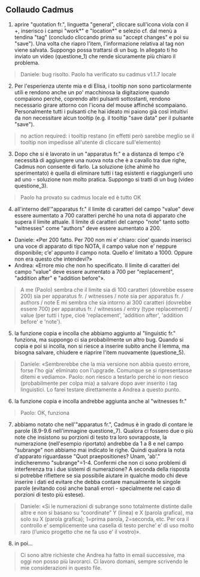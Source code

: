 ## Collaudo Cadmus

1) aprire "quotation fr.", linguetta "general", cliccare sull'icona viola con il +, inserisco i campi "work*" e "location*" e selezio cf. dal menù a tendina "tag" (concludo cliccando prima su "accept changes" e poi su "save"). Una volta che riapro l'item, l'informazione relativa al tag non viene salvata. Suppongo possa trattarsi di un bug. In allegato ti ho inviato un video (questione_1) che rende sicuramente più chiaro il problema.

> Daniele: bug risolto. Paolo ha verificato su cadmus v1.1.7 locale

2) Per l'esperienza utente mia e di Elisa, i tooltip non sono particolarmente utili e rendono anche un po' macchinosa la digitazione quando compaiono perché, coprendo altri pulsanti sottostanti, rendono necessario girare attorno con l'icona del mouse affinché scompaiano. Personalmente tutti i pulsanti che hai ideato mi paiono già così intuitivi da non necessitare alcun tooltip (e.g. il tooltip "save data" per il pulsante "save").

> no action required: i tooltip restano
> (in effetti però sarebbe meglio se il tooltip non impedisse all'utente di cliccare sull'elemento)

3) Dopo che si è lavorato in un "apparatus fr." e a distanza di tempo c'è necessità di aggiungere una nuova nota che è a cavallo tra due righe, Cadmus non consente di farlo. La soluzione (che ahimè ho sperimentato) è quella di eliminare tutti i tag esistenti e riaggiungerli uno ad uno - soluzione non molto pratica. Suppongo si tratti di un bug (video questione_3).

> Paolo ha provato su cadmus locale ed è tutto OK

4) all'interno dell'"apparatus fr." il limite di caratteri del campo "value" deve essere aumentato a 700 caratteri perché ho una nota di apparato che supera il limite attuale. Il limite di caratteri del campo "note" tanto sotto "witnesses" come "authors" deve essere aumentato a 200.
- Daniele: «Per 200 fatto. Per 700 non mi e’ chiaro: cioe’ quando inserisci una voce di apparato di tipo NOTA, il campo value non e’ neppure disponibile; c’e’ appunto il campo nota. Quello e’ limitato a 1000. Oppure non era questo che intendevi?»
- Andrea: «Errore mio che non ho specificato. Il limite di caratteri del campo "value" deve essere aumentato a 700 per "replacement", "addition after" e "addition before"».

> A me (Paolo) sembra che il limite sia di 100 caratteri (dovrebbe essere 200)
> sia per apparatus fr. / witnesses / note 
> sia per apparatus fr. / authors / note 
> E mi sembra che sia intorno ai 300 caratteri (dovrebbe essere 700)
> per apparatus fr. / witnesses / entry (type replacement) / value
> (per tutti i type, cioè 'replacement', 'addition after', 'addition before' e 'note').


5) la funzione copia e incolla che abbiamo aggiunto al "linguistic fr." funziona, ma suppongo ci sia probabilmente un altro bug. Quando si copia e poi si incolla, non si riesce a inserire subito anche il lemma, ma bisogna salvare, chiudere e riaprire l'item nuovamente (questione_5).

> Daniele: «Sembrerebbe che la mia versione non abbia questo errore, forse l'ho gia' eliminato con l'upgrade. Comunque se si ripresentasse ditemi e vediamo».
> Paolo: non riesco a testarlo perché io non riesco (probabilmente per colpa mia) a salvare dopo aver inserito i tag linguistici. Lo farei testare direttamente a Andrea a questo punto.

6) la funzione copia e incolla andrebbe aggiunta anche al "witnesses fr."

> Paolo: OK, funziona

7) abbiamo notato che nell'"apparatus fr.", Cadmus è in grado di contare le parole (8.9-9.6 nell'immagine questione_7). Qualora ci fossero due o più note che insistono su porzioni di testo tra loro sovrapposte, la numerazione (nell'esempio riportato) andrebbe da 1 a 8 e nel campo "subrange" non abbiamo mai indicato le righe. Quindi qualora la nota d'apparato riguardasse "Quot praepositiones? Unam, 'ab'." indicheremmo "subrange"=1-4. Confermi che non ci sono problemi di interferenza tra i due sistemi di numerazione?
A seconda della risposta si potrebbe riflettere se sia possibile aiutare in qualche modo chi deve inserire i dati ed evitare che debba contare manualmente le singole parole (evitando così anche banali errori - specialmente nel caso di porzioni di testo più estese).

> Daniele: «Si le numerazioni di subrange sono totalmente distinte dalle altre e non si basano su “coordinate” Y (linea) e X (parola grafica), ma solo su X (parola grafica); 1=prima parola, 2=seconda, etc. Per ora il controllo e’ semplicemente una casella di testo perche’ e’ di uso molto raro (l’unico progetto che ne fa uso e’ il vostro)».

8) in poi...

> Ci sono altre richieste che Andrea ha fatto in email successive, ma oggi non posso più lavorarci. Ci lavoro domani, sempre scrivendo le mie considerazioni in questo file.
